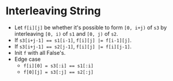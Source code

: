 # Interleaving String

* Let `f[i][j]` be whether it's possible to form `[0, i+j)` of
  `s3` by interleaving `[0, i)` of `s1` and `[0, j)` of `s2`.
* If `s3[i+j-1] == s1[i-1]`, `f[i][j] |= f[i-1][j]`.
* If `s3[i+j-1] == s2[j-1]`, `f[i][j] |= f[i][j-1]`.
* Init `f` with all False's.
* Edge case
  * `f[i][0] = s3[:i] == s1[:i]`
  * `f[0][j] = s3[:j] == s2[:j]`
